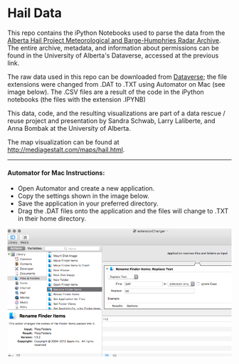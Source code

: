 # Hail Data

This repo contains the iPython Notebooks used to parse the data from the [Alberta Hail Project Meteorological and Barge-Humphries Radar Archive](https://dataverse.library.ualberta.ca/dvn/dv/hail_data). The entire archive, metadata, and information about permissions can be found in the University of Alberta's Dataverse, accessed at the previous link.

The raw data used in this repo can be downloaded from [Dataverse](https://dataverse.library.ualberta.ca/dvn/dv/hail_data); the file extensions were changed from .DAT to .TXT using Automator on Mac (see image below). The .CSV files are a result of the code in the iPython notebooks (the files with the extension .IPYNB)

This data, code, and the resulting visualizations are part of a data rescue / reuse project and presentation by Sandra Schwab, Larry Laliberte, and Anna Bombak at the University of Alberta.

The map visualization can be found at http://mediagestalt.com/maps/hail.html.

--------
#### Automator for Mac Instructions:
- Open Automator and create a new application. 
- Copy the settings shown in the image below.
- Save the application in your preferred directory.
- Drag the .DAT files onto the application and the files will change to .TXT in their home directory.

![Automator Application](https://github.com/mediagestalt/Hail/blob/master/extensionChanger.png)
